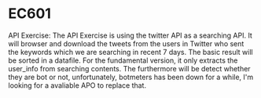 # EC601
API Exercise:
The API Exercise is using the twitter API as a searching API.
It will browser and download the tweets from the users in Twitter who sent the keywords which we are searching in recent 7 days.
The basic result will be sorted in a datafile. For the fundamental version, it only extracts the user_info from searching contents.
The furthermore will be detect whether they are bot or not, unfortunately, botmeters has been down for a while, I'm looking for a avaliable APO to replace that.
